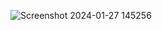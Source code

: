 ![Screenshot 2024-01-27 145256](https://github.com/deep-govindvira/User-Authentication/assets/126332769/ceb5f376-5632-4271-bc65-e8667ded4a86)
